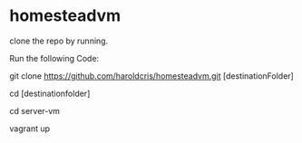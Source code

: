 # homesteadvm


clone the repo by running.

Run the following Code:

git clone https://github.com/haroldcris/homesteadvm.git [destinationFolder]

cd [destinationfolder]

cd server-vm

vagrant up

